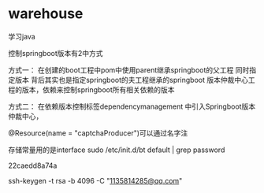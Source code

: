 # warehouse

学习java

控制springboot版本有2中方式

方式一：
    在创建的boot工程中pom中使用parent继承springboot的父工程
    同时指定版本 背后其实也是指定springboot的夫工程继承的springboot
    版本仲裁中心工程的版本，依赖来控制springboot所有相关依赖的版本

方式二：
    在依赖版本控制标签dependencymanagement 中引入Springboot版本仲裁中心，



@Resource(name = "captchaProducer")可以通过名字注


存储常量用的是interface
sudo /etc/init.d/bt default | grep password

22caedd8a74a


ssh-keygen -t rsa -b 4096 -C "1135814285@qq.com"